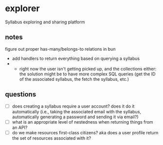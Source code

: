 # explorer

Syllabus exploring and sharing platform

## notes

figure out proper has-many/belongs-to relations in bun

- add handlers to return everything based on querying a syllabus
- - right now the user isn't getting picked up, and the collections either: the solution might be to have more complex SQL queries (get the ID of the associated syllabus, the fetch the syllabus, etc.)

## questions

- [ ] does creating a syllabus require a user account? does it do it automatically (i.e., taking the associated email with the syllabus, automatically generating a password and sending it via email?)
- [ ] what is an appropriate level of nestedness when returning things from an API?
- [ ] do we make resources first-class citizens? aka does a user profile return the set of resources associated with it?